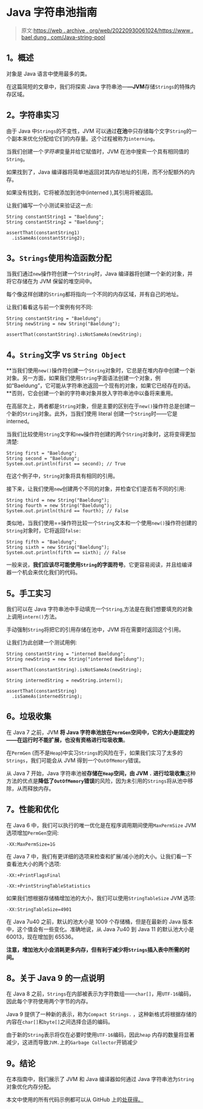 # Java 字符串池指南

> 原文:[https://web . archive . org/web/20220930061024/https://www . bael dung . com/Java-string-pool](https://web.archive.org/web/20220930061024/https://www.baeldung.com/java-string-pool)

## **1。概述**

对象是 Java 语言中使用最多的类。

在这篇简短的文章中，我们将探索 Java 字符串池—**—JVM**存储`Strings`的特殊内存区域。

## **2。字符串实习**

由于 Java 中`Strings`的不变性，JVM 可以通过**在池**中只存储每个文字`String`的一个副本来优化分配给它们的内存量。这个过程被称为`interning`。

当我们创建一个*字符串*变量并给它赋值时，JVM 在池中搜索一个具有相同值的`String`。

如果找到了，Java 编译器将简单地返回对其内存地址的引用，而不分配额外的内存。

如果没有找到，它将被添加到池中(interned ),其引用将被返回。

让我们编写一个小测试来验证这一点:

```
String constantString1 = "Baeldung";
String constantString2 = "Baeldung";

assertThat(constantString1)
  .isSameAs(constantString2);
```

## **3。`Strings`使用构造函数分配**

当我们通过`new`操作符创建一个`String`时，Java 编译器将创建一个新的对象，并将它存储在为 JVM 保留的堆空间中。

每个像这样创建的`String`都将指向一个不同的内存区域，并有自己的地址。

让我们看看这与前一个案例有何不同:

```
String constantString = "Baeldung";
String newString = new String("Baeldung");

assertThat(constantString).isNotSameAs(newString);
```

## **4。`String`文字 vs `String Object`**

**当我们使用`new()`操作符创建一个`String`对象时，它总是在堆内存中创建一个新对象。另一方面，如果我们使用`String`字面语法创建一个对象，例如“Baeldung”，它可能从字符串池返回一个现有的对象，如果它已经存在的话。**否则，它会创建一个新的字符串对象并放入字符串池中以备将来重用。

在高层次上，两者都是`String`对象，但是主要的区别在于`new()`操作符总是创建一个新的`String`对象。此外，当我们使用 literal 创建一个`String`时——它是 interned。

当我们比较使用`String`文字和`new`操作符创建的两个`String`对象时，这将变得更加清楚:

```
String first = "Baeldung"; 
String second = "Baeldung"; 
System.out.println(first == second); // True
```

在这个例子中，`String`对象将具有相同的引用。

接下来，让我们使用`new`创建两个不同的对象，并检查它们是否有不同的引用:

```
String third = new String("Baeldung");
String fourth = new String("Baeldung"); 
System.out.println(third == fourth); // False
```

类似地，当我们使用==操作符比较一个`String`文本和一个使用`new()`操作符创建的`String`对象时，它将返回`false:`

```
String fifth = "Baeldung";
String sixth = new String("Baeldung");
System.out.println(fifth == sixth); // False
```

一般来说，**我们应该尽可能使用`String`的字面符号**。它更容易阅读，并且给编译器一个机会来优化我们的代码。

## **5。手工实习**

我们可以在 Java 字符串池中手动填充一个`String`,方法是在我们想要填充的对象上调用`intern()`方法。

手动强制`String`将把它的引用存储在池中，JVM 将在需要时返回这个引用。

让我们为此创建一个测试用例:

```
String constantString = "interned Baeldung";
String newString = new String("interned Baeldung");

assertThat(constantString).isNotSameAs(newString);

String internedString = newString.intern();

assertThat(constantString)
  .isSameAs(internedString);
```

## **6。垃圾收集**

在 Java 7 之前，JVM **将 Java 字符串池放在`PermGen`空间中，它的大小是固定的——在运行时不能扩展，也没有资格进行垃圾收集**。

在`PermGen` (而不是`Heap`)中实习`Strings`的风险在于，如果我们实习了太多的`Strings`，我们可能会从 JVM 得到一个`OutOfMemory`错误。

从 Java 7 开始，Java 字符串池被**存储在`Heap`空间，由 JVM `.` 进行垃圾收集**这种方法的优点是**降低了`OutOfMemory`错误**的风险，因为未引用的`Strings`将从池中移除，从而释放内存。

## **7。性能和优化**

在 Java 6 中，我们可以执行的唯一优化是在程序调用期间使用`MaxPermSize` JVM 选项增加`PermGen`空间:

```
-XX:MaxPermSize=1G
```

在 Java 7 中，我们有更详细的选项来检查和扩展/减小池的大小。让我们看一下查看池大小的两个选项:

```
-XX:+PrintFlagsFinal
```

```
-XX:+PrintStringTableStatistics
```

如果我们想根据存储桶增加池的大小，我们可以使用`StringTableSize` JVM 选项:

```
-XX:StringTableSize=4901
```

在 Java 7u40 之前，默认的池大小是 1009 个存储桶，但是在最新的 Java 版本中，这个值会有一些变化。准确地说，从 Java 7u40 到 Java 11 的默认池大小是 60013，现在增加到 65536。

**注意，增加池大小会消耗更多内存，但有利于减少将`Strings`插入表中所需的时间。**

## **8。关于 Java 9** 的一点说明

在 Java 8 之前，`Strings`在内部被表示为字符数组——`char[]`，用`UTF-16`编码，因此每个字符使用两个字节的内存。

Java 9 提供了一种新的表示，称为`Compact Strings.` ，这种新格式将根据存储的内容在`char[]`和`byte[]`之间选择合适的编码。

由于新的`String`表示将仅在必要时使用`UTF-16`编码，因此`heap` 内存的数量将显著减少，这进而导致`JVM.`上的`Garbage Collector`开销减少

## **9。结论**

在本指南中，我们展示了 JVM 和 Java 编译器如何通过 Java 字符串池为`String`对象优化内存分配。

本文中使用的所有代码示例都可以从 GitHub 上的[处获得。](https://web.archive.org/web/20220927081517/https://github.com/eugenp/tutorials/tree/master/core-java-modules/core-java-strings)